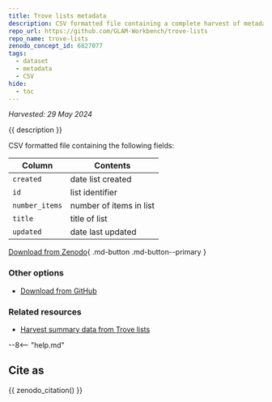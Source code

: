 ```yaml
---
title: Trove lists metadata 
description: CSV formatted file containing a complete harvest of metadata describing user-created Trove lists.
repo_url: https://github.com/GLAM-Workbench/trove-lists
repo_name: trove-lists
zenodo_concept_id: 6827077
tags:
  - dataset
  - metadata
  - CSV
hide:
  - toc
---
```


*Harvested: 29 May 2024*

{{ description }}

CSV formatted file containing the following fields:  

| Column | Contents |
|--------|----------|
`created` | date list created
`id` | list identifier
`number_items` | number of items in list
`title` | title of list
`updated` | date last updated

[Download from Zenodo](https://doi.org/10.5281/zenodo.6827077){ .md-button .md-button--primary }

### Other options

* [Download from GitHub](https://github.com/GLAM-Workbench/trove-lists-metadata/)

### Related resources

* [Harvest summary data from Trove lists](harvest-summary-data-from-lists.md)

--8<-- "help.md"

## Cite as

{{ zenodo_citation() }}